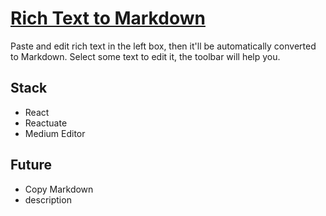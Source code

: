 # [Rich Text to Markdown](https://github.com/okmttdhr/rich-text-to-markdown)

Paste and edit rich text in the left box, then it'll be automatically converted to Markdown. Select some text to edit it, the toolbar will help you.

## Stack

* React
* Reactuate
* Medium Editor

## Future

* Copy Markdown
* description

